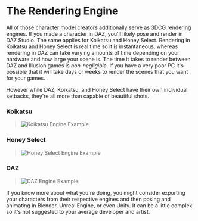 # The Rendering Engine

All of those character model creators additionally serve as 3DCG rendering engines. If you made a character in DAZ, you'll likely pose and render in DAZ Studio. The same applies for Koikatsu and Honey Select. Rendering in Koikatsu and Honey Select is real time so it is instantaneous, whereas rendering in DAZ can take varying amounts of time depending on your hardware and how large your scene is. The time it takes to render between DAZ and Illusion games is _non-negligible_. If you have a very poor PC it's possible that it will take days or weeks to render the scenes that you want for your games.

However while DAZ, Koikatsu, and Honey Select have their own individual setbacks, they're all more than capable of beautiful shots.

### Koikatsu

> ![Koikatsu Engine Example](/images/kk-engine-example.png)

### Honey Select

> ![Honey Select Engine Example](/images/hs-engine-example.png)

### DAZ

> ![DAZ Engine Example](/images/daz-engine-example.png)

If you know more about what you're doing, you might consider exporting your characters from their respective engines and then posing and animating in Blender, Unreal Engine, or even Unity. It can be a little complex so it's not suggested to your average developer and artist.
